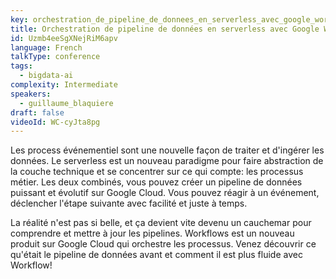 ```yaml
---
key: orchestration_de_pipeline_de_donnees_en_serverless_avec_google_workflow
title: Orchestration de pipeline de données en serverless avec Google Workflow
id: Uzmb4eeSgXNejRiM6apv
language: French
talkType: conference
tags:
  - bigdata-ai
complexity: Intermediate
speakers:
  - guillaume_blaquiere
draft: false
videoId: WC-cyJta8pg
---
```


Les process événementiel sont une nouvelle façon de traiter et d'ingérer les données. Le serverless est un nouveau paradigme pour faire abstraction de la couche technique et se concentrer sur ce qui compte: les processus métier.
Les deux combinés, vous pouvez créer un pipeline de données puissant et évolutif sur Google Cloud. Vous pouvez réagir à un événement, déclencher l'étape suivante avec facilité et juste à temps.

La réalité n'est pas si belle, et ça devient vite devenu un cauchemar pour comprendre et mettre à jour les pipelines. Workflows est un nouveau produit sur Google Cloud qui orchestre les processus.
Venez découvrir ce qu'était le pipeline de données avant et comment il est plus fluide avec Workflow!

